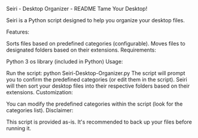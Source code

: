 Seiri - Desktop Organizer - README
Tame Your Desktop!

Seiri is a Python script designed to help you organize your desktop files.

Features:

Sorts files based on predefined categories (configurable).
Moves files to designated folders based on their extensions.
Requirements:

Python 3
os library (included in Python)
Usage:

Run the script: python Seiri-Desktop-Organizer.py
The script will prompt you to confirm the predefined categories (or edit them in the script).
Seiri will then sort your desktop files into their respective folders based on their extensions.
Customization:

You can modify the predefined categories within the script (look for the categories list).
Disclaimer:

This script is provided as-is. It's recommended to back up your files before running it.